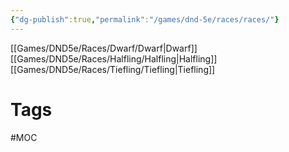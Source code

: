 ```yaml
---
{"dg-publish":true,"permalink":"/games/dnd-5e/races/races/"}
---
```



[[Games/DND5e/Races/Dwarf/Dwarf|Dwarf]]
[[Games/DND5e/Races/Halfling/Halfling|Halfling]]
[[Games/DND5e/Races/Tiefling/Tiefling|Tiefling]]

# Tags
#MOC 
